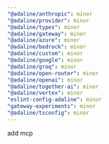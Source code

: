 ```yaml
---
"@adaline/anthropic": minor
"@adaline/provider": minor
"@adaline/types": minor
"@adaline/gateway": minor
"@adaline/azure": minor
"@adaline/bedrock": minor
"@adaline/custom": minor
"@adaline/google": minor
"@adaline/groq": minor
"@adaline/open-router": minor
"@adaline/openai": minor
"@adaline/together-ai": minor
"@adaline/vertex": minor
"eslint-config-adaline": minor
"gateway-experiments": minor
"@adaline/tsconfig": minor
---
```


add mcp
